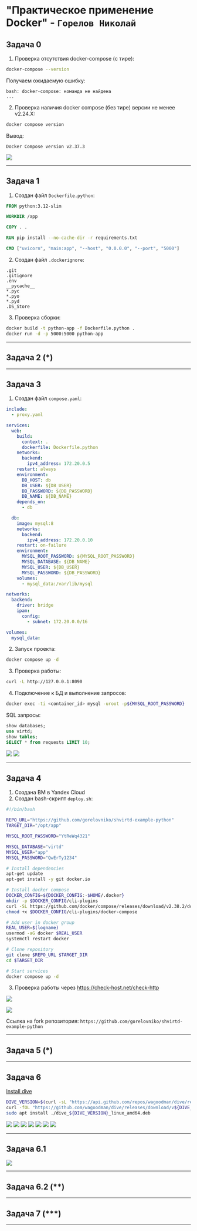 #  "Практическое применение Docker" - `Горелов Николай`

## Задача 0

1. Проверка отсутствия docker-compose (с тире):
```bash
docker-compose --version
```
Получаем ожидаемую ошибку:
```
bash: docker-compose: команда не найдена
...
```

2. Проверка наличия docker compose (без тире) версии не менее v2.24.X:
```bash
docker compose version
```
Вывод:
```
Docker Compose version v2.37.3
```

![](img/0.1%20and%200.2.png)

---

## Задача 1

1. Создан файл `Dockerfile.python`:
```dockerfile
FROM python:3.12-slim

WORKDIR /app

COPY . .

RUN pip install --no-cache-dir -r requirements.txt

CMD ["uvicorn", "main:app", "--host", "0.0.0.0", "--port", "5000"]
```

2. Создан файл `.dockerignore`:
```
.git
.gitignore
.env
__pycache__
*.pyc
*.pyo
*.pyd
.DS_Store
```

3. Проверка сборки:
```bash
docker build -t python-app -f Dockerfile.python .
docker run -d -p 5000:5000 python-app
```

---

 ## Задача 2 (*)


---

## Задача 3

1. Создан файл `compose.yaml`:
```yaml
include:
  - proxy.yaml

services:
  web:
    build:
      context: .
      dockerfile: Dockerfile.python
    networks:
      backend:
        ipv4_address: 172.20.0.5
    restart: always
    environment:
      DB_HOST: db
      DB_USER: ${DB_USER}
      DB_PASSWORD: ${DB_PASSWORD}
      DB_NAME: ${DB_NAME}
    depends_on:
      - db

  db:
    image: mysql:8
    networks:
      backend:
        ipv4_address: 172.20.0.10
    restart: on-failure
    environment:
      MYSQL_ROOT_PASSWORD: ${MYSQL_ROOT_PASSWORD}
      MYSQL_DATABASE: ${DB_NAME}
      MYSQL_USER: ${DB_USER}
      MYSQL_PASSWORD: ${DB_PASSWORD}
    volumes:
      - mysql_data:/var/lib/mysql

networks:
  backend:
    driver: bridge
    ipam:
      config:
        - subnet: 172.20.0.0/16

volumes:
  mysql_data:
```

2. Запуск проекта:
```bash
docker compose up -d
```

3. Проверка работы:
```bash
curl -L http://127.0.0.1:8090
```

4. Подключение к БД и выполнение запросов:
```bash
docker exec -ti <container_id> mysql -uroot -p${MYSQL_ROOT_PASSWORD}
```
SQL запросы:
```sql
show databases;
use virtd;
show tables;
SELECT * from requests LIMIT 10;
```

![](img/3.1.png)
![](img/3.2.png)

---

## Задача 4

1. Создана ВМ в Yandex Cloud
2. Создан bash-скрипт `deploy.sh`:
```bash
#!/bin/bash

REPO_URL="https://github.com/gorelovniko/shvirtd-example-python"
TARGET_DIR="/opt/app"

MYSQL_ROOT_PASSWORD="YtReWq4321"

MYSQL_DATABASE="virtd"
MYSQL_USER="app"
MYSQL_PASSWORD="QwErTy1234"

# Install dependencies
apt-get update
apt-get install -y git docker.io

# Install docker compose
DOCKER_CONFIG=${DOCKER_CONFIG:-$HOME/.docker}
mkdir -p $DOCKER_CONFIG/cli-plugins
curl -SL https://github.com/docker/compose/releases/download/v2.38.2/docker-compose-linux-x86_64 -o $DOCKER_CONFIG/cli-plugins/docker-compose
chmod +x $DOCKER_CONFIG/cli-plugins/docker-compose

# Add user in docker group
REAL_USER=$(logname)
usermod -aG docker $REAL_USER
systemctl restart docker

# Clone repository
git clone $REPO_URL $TARGET_DIR
cd $TARGET_DIR

# Start services
docker compose up -d
```

3. Проверка работы через https://check-host.net/check-http

![](img/4.1.png)

![](img/4.2.png)

Ссылка на fork репозитория: `https://github.com/gorelovniko/shvirtd-example-python`

---

## Задача 5 (*)


---

## Задача 6

[Install dive](https://github.com/wagoodman/dive)

```bash
DIVE_VERSION=$(curl -sL "https://api.github.com/repos/wagoodman/dive/releases/latest" | grep '"tag_name":' | sed -E 's/.*"v([^"]+)".*/\1/')
curl -fOL "https://github.com/wagoodman/dive/releases/download/v${DIVE_VERSION}/dive_${DIVE_VERSION}_linux_amd64.deb"
sudo apt install ./dive_${DIVE_VERSION}_linux_amd64.deb
```

![](img/6.1.png)
![](img/6.2.png)
![](img/6.3.0.png.png)
![](img/6.3.png)
![](img/6.4.png)
![](img/6.5.png)
![](img/6.6.png)

---

## Задача 6.1

![](img/6.1.1.png)

---

## Задача 6.2 (**)


---

## Задача 7 (***)


---